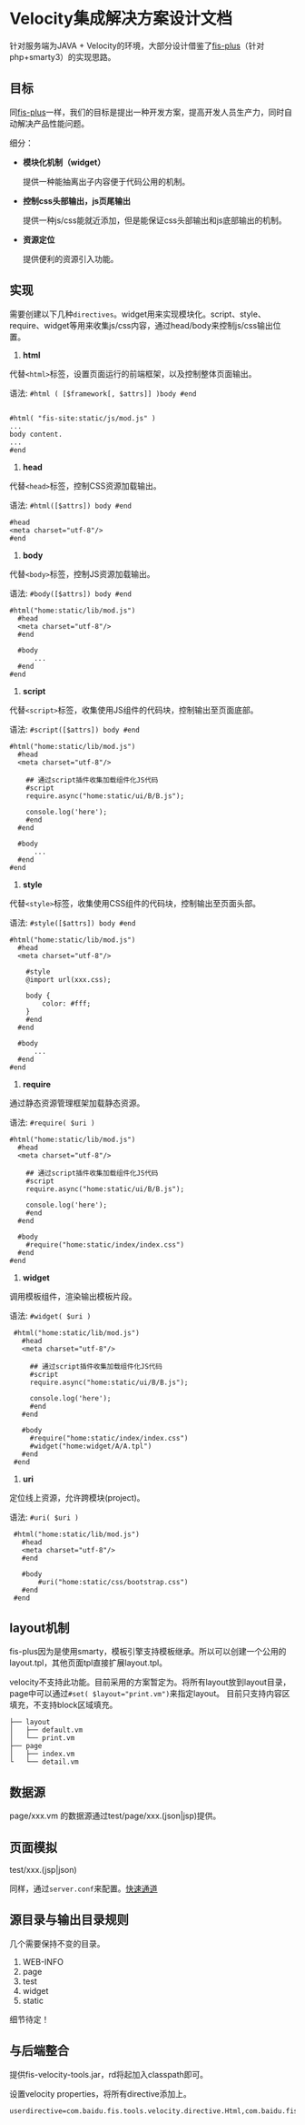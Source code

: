Velocity集成解决方案设计文档
=========================

针对服务端为JAVA + Velocity的环境，大部分设计借鉴了[fis-plus](https://github.com/fex-team/fis-plus)（针对php+smarty3）的实现思路。

## 目标

同[fis-plus](https://github.com/fex-team/fis-plus)一样，我们的目标是提出一种开发方案，提高开发人员生产力，同时自动解决产品性能问题。

细分：

* **模块化机制（widget）**

  提供一种能抽离出子内容便于代码公用的机制。
* **控制css头部输出，js页尾输出**

  提供一种js/css能就近添加，但是能保证css头部输出和js底部输出的机制。
* **资源定位**

  提供便利的资源引入功能。

## 实现

需要创建以下几种`directives`。widget用来实现模块化。script、style、require、widget等用来收集js/css内容，通过head/body来控制js/css输出位置。

1. **html**

  代替`<html>`标签，设置页面运行的前端框架，以及控制整体页面输出。

  语法: `#html ( [$framework[, $attrs]] )body #end`

  ```velocity

  #html( "fis-site:static/js/mod.js" )
  ...
  body content.
  ...
  #end
  ```
1. **head**

  代替`<head>`标签，控制CSS资源加载输出。

  语法: `#html([$attrs]) body #end`

  ```velocity
  #head
  <meta charset="utf-8"/>
  #end
  ```
1. **body**

  代替`<body>`标签，控制JS资源加载输出。

  语法: `#body([$attrs]) body #end`

  ```velocity
  #html("home:static/lib/mod.js")
    #head
    <meta charset="utf-8"/>
    #end

    #body
        ...
    #end
  #end
  ```
1. **script**

  代替`<script>`标签，收集使用JS组件的代码块，控制输出至页面底部。

  语法: `#script([$attrs]) body #end`

  ```velocity
  #html("home:static/lib/mod.js")
    #head
    <meta charset="utf-8"/>

      ## 通过script插件收集加载组件化JS代码
      #script
      require.async("home:static/ui/B/B.js");

      console.log('here');
      #end
    #end

    #body
        ...
    #end
  #end
  ```
1. **style**

  代替`<style>`标签，收集使用CSS组件的代码块，控制输出至页面头部。

  语法: `#style([$attrs]) body #end`

  ```velocity
  #html("home:static/lib/mod.js")
    #head
    <meta charset="utf-8"/>

      #style
      @import url(xxx.css);

      body {
          color: #fff;
      }
      #end
    #end

    #body
        ...
    #end
  #end
  ```
1. **require**

  通过静态资源管理框架加载静态资源。

  语法: `#require( $uri )`

  ```velocity
  #html("home:static/lib/mod.js")
    #head
    <meta charset="utf-8"/>

      ## 通过script插件收集加载组件化JS代码
      #script
      require.async("home:static/ui/B/B.js");

      console.log('here');
      #end
    #end

    #body
      #require("home:static/index/index.css")
    #end
  #end
  ```
1. **widget**

 调用模板组件，渲染输出模板片段。

 语法: `#widget( $uri )`

 ```velocity
  #html("home:static/lib/mod.js")
    #head
    <meta charset="utf-8"/>

      ## 通过script插件收集加载组件化JS代码
      #script
      require.async("home:static/ui/B/B.js");

      console.log('here');
      #end
    #end

    #body
      #require("home:static/index/index.css")
      #widget("home:widget/A/A.tpl")
    #end
  #end
  ```
1. **uri**

  定位线上资源，允许跨模块(project)。

 语法: `#uri( $uri )`

 ```velocity
  #html("home:static/lib/mod.js")
    #head
    <meta charset="utf-8"/>
    #end

    #body
        #uri("home:static/css/bootstrap.css")
    #end
  #end
  ```

## layout机制

fis-plus因为是使用smarty，模板引擎支持模板继承。所以可以创建一个公用的layout.tpl，其他页面tpl直接扩展layout.tpl。

velocity不支持此功能。目前采用的方案暂定为。将所有layout放到layout目录，page中可以通过`#set( $layout="print.vm")`来指定layout。
目前只支持内容区填充，不支持block区域填充。

```
├── layout
│   ├── default.vm
│   └── print.vm
├── page
│   ├── index.vm
└   └── detail.vm
```

## 数据源
page/xxx.vm 的数据源通过test/page/xxx.(json|jsp)提供。

## 页面模拟
test/xxx.(jsp|json)

同样，通过`server.conf`来配置。[快速通道](http://fis.baidu.com/userdoc/fis/%E6%9C%AC%E5%9C%B0%E6%A8%A1%E6%8B%9F%E8%AF%B7%E6%B1%82%E8%BD%AC%E5%8F%91%E5%8A%9F%E8%83%BD)

## 源目录与输出目录规则

几个需要保持不变的目录。

1. WEB-INFO
2. page
3. test
4. widget
5. static

细节待定！

## 与后端整合
提供fis-velocity-tools.jar，rd将起加入classpath即可。

设置velocity properties，将所有directive添加上。

```
userdirective=com.baidu.fis.tools.velocity.directive.Html,com.baidu.fis.tools.velocity.directive.Head...
```

